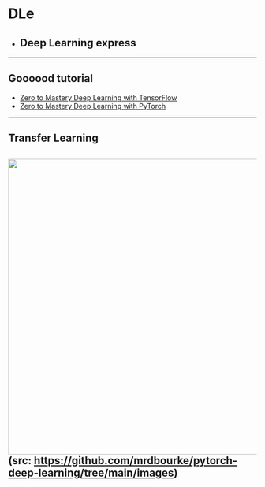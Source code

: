 # DLe
- ## Deep Learning express
---
## Goooood tutorial
- [Zero to Mastery Deep Learning with TensorFlow](https://github.com/mrdbourke/tensorflow-deep-learning)
- [Zero to Mastery Deep Learning with PyTorch](https://github.com/mrdbourke/pytorch-deep-learning)
---
## Transfer Learning 

<img src="https://github.com/mrdbourke/pytorch-deep-learning/raw/main/images/06-transfer-learning-example-overview.png" width=800 height=600>  (src: https://github.com/mrdbourke/pytorch-deep-learning/tree/main/images)  
---
